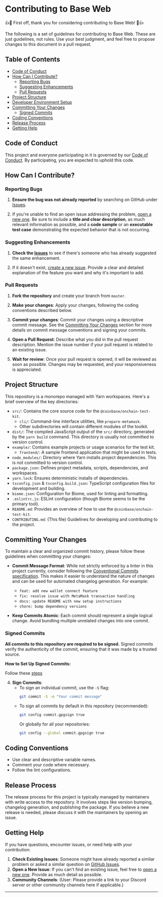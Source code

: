 # Contributing to Base Web

👍🎉 First off, thank you for considering contributing to Base Web! 🎉👍

The following is a set of guidelines for contributing to Base Web. These are just guidelines, not rules. Use your best judgment, and feel free to propose changes to this document in a pull request.

## Table of Contents

- [Code of Conduct](#code-of-conduct)
- [How Can I Contribute?](#how-can-i-contribute)
    - [Reporting Bugs](#reporting-bugs)
    - [Suggesting Enhancements](#suggesting-enhancements)
    - [Pull Requests](#pull-requests)
- [Project Structure](#project-structure)
- [Developer Environment Setup](#developer-environment-setup)
- [Committing Your Changes](#committing-your-changes)
    - [Signed Commits](#signed-commits)
- [Coding Conventions](#coding-conventions)
- [Release Process](#release-process)
- [Getting Help](#getting-help)

## Code of Conduct

This project and everyone participating in it is governed by our [Code of Conduct](CODE_OF_CONDUCT.md). By participating, you are expected to uphold this code.

## How Can I Contribute?

### Reporting Bugs

1. **Ensure the bug was not already reported** by searching on GitHub under [Issues](https://github.cbhq.net/c3/onchain-test-kit/issues).

2. If you're unable to find an open issue addressing the problem, [open a new one](https://github.cbhq.net/c3/onchain-test-kit/issues/new). Be sure to include a **title and clear description**, as much relevant information as possible, and a **code sample** or an **executable test case** demonstrating the expected behavior that is not occurring.

### Suggesting Enhancements

1. **Check the [Issues](https://github.cbhq.net/c3/onchain-test-kit/issues)** to see if there's someone who has already suggested the same enhancement.

2. If it doesn't exist, [create a new issue](https://github.cbhq.net/c3/onchain-test-kit/issues/new). Provide a clear and detailed explanation of the feature you want and why it's important to add.

### Pull Requests

1. **Fork the repository** and create your branch from `master`.

2. **Make your changes**: Apply your changes, following the coding conventions described below.

3. **Commit your changes**: Commit your changes using a descriptive commit message. See the [Committing Your Changes](#committing-your-changes) section for more details on commit message conventions and signing your commits.

4. **Open a Pull Request**: Describe what you did in the pull request description. Mention the issue number if your pull request is related to an existing issue. 

5. **Wait for review**: Once your pull request is opened, it will be reviewed as soon as possible. Changes may be requested, and your responsiveness is appreciated.

## Project Structure

This repository is a monorepo managed with Yarn workspaces. Here's a brief overview of the key directories:

-   `src/`: Contains the core source code for the `@coinbase/onchain-test-kit`.
    -   `cli/`: Command-line interface utilities, like `prepare-metamask`.
    -   Other subdirectories will contain different modules of the toolkit.
-   `dist/`: The compiled JavaScript output of the `src/` directory, generated by the `yarn build` command. This directory is usually not committed to version control.
-   `example/`: Contains example projects or usage scenarios for the test kit.
    -   `frontend/`: A sample frontend application that might be used in tests.
-   `node_modules/`: Directory where Yarn installs project dependencies. This is not committed to version control.
-   `package.json`: Defines project metadata, scripts, dependencies, and workspaces.
-   `yarn.lock`: Ensures deterministic installs of dependencies.
-   `tsconfig.json` & `tsconfig.build.json`: TypeScript configuration files for development and building.
-   `biome.json`: Configuration for Biome, used for linting and formatting.
-   `.eslintrc.js`: ESLint configuration (though Biome seems to be the primary tool).
-   `README.md`: Provides an overview of how to use the `@coinbase/onchain-test-kit`.
-   `CONTRIBUTING.md`: (This file) Guidelines for developing and contributing to the project.

## Committing Your Changes

To maintain a clear and organized commit history, please follow these guidelines when committing your changes:

-   **Commit Message Format**: While not strictly enforced by a linter in this project currently, consider following the [Conventional Commits specification](https://www.conventionalcommits.org/). This makes it easier to understand the nature of changes and can be used for automated changelog generation. For example:
    -   `feat: add new wallet connect feature`
    -   `fix: resolve issue with MetaMask transaction handling`
    -   `docs: update README with new setup instructions`
    -   `chore: bump dependency versions`

-   **Keep Commits Atomic**: Each commit should represent a single logical change. Avoid bundling multiple unrelated changes into one commit.

### Signed Commits

**All commits to this repository are required to be signed.** Signed commits verify the authenticity of the commit, ensuring that it was made by a trusted source.

**How to Set Up Signed Commits:**

Follow these [steps](https://docs.github.com/en/authentication/managing-commit-signature-verification/signing-commits)

4.  **Sign Commits**:
    -   To sign an individual commit, use the `-S` flag:
        ```bash
        git commit -S -m "Your commit message"
        ```
    -   To sign all commits by default in this repository (recommended):
        ```bash
        git config commit.gpgsign true
        ```
        Or globally for all your repositories:
        ```bash
        git config --global commit.gpgsign true
        ```


## Coding Conventions

- Use clear and descriptive variable names.
- Comment your code where necessary.
- Follow the lint configurations.

## Release Process

The release process for this project is typically managed by maintainers with write access to the repository. It involves steps like version bumping, changelog generation, and publishing the package. If you believe a new release is needed, please discuss it with the maintainers by opening an issue.

## Getting Help

If you have questions, encounter issues, or need help with your contribution:

1.  **Check Existing Issues**: Someone might have already reported a similar problem or asked a similar question on [GitHub Issues](https://github.cbhq.net/c3/onchain-test-kit/issues).
2.  **Open a New Issue**: If you can't find an existing issue, feel free to [open a new one](https://github.cbhq.net/c3/onchain-test-kit/issues/new). Provide as much detail as possible.
3.  **Community Channels**: (User: Please provide a link to your Discord server or other community channels here if applicable.)

---